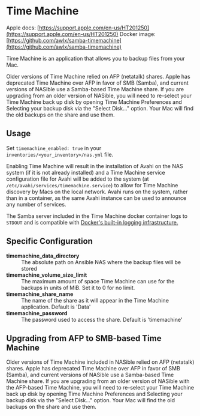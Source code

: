 # Time Machine

Apple docs: [https://support.apple.com/en-us/HT201250](https://support.apple.com/en-us/HT201250)
Docker image: [https://github.com/awlx/samba-timemachine](https://github.com/awlx/samba-timemachine)

Time Machine is an application that allows you to backup files from your Mac.

Older versions of Time Machine relied on AFP (netatalk) shares. Apple has deprecated Time Machine over AFP in favor of SMB (Samba), and current versions of NASible use a Samba-based Time Machine share. If you are upgrading from an older version of NASible, you will need to re-select your Time Machine back up disk by opening Time Machine Preferences and Selecting your backup disk via the "Select Disk..." option. Your Mac will find the old backups on the share and use them.

## Usage

Set `timemachine_enabled: true` in your `inventories/<your_inventory>/nas.yml` file.

Enabling Time Machine will result in the installation of Avahi on the NAS system (if it is not already installed) and a Time Machine service configuration file for Avahi will be added to the system (at `/etc/avahi/services/timemachine.service`) to allow for Time Machine discovery by Macs on the local network. Avahi runs on the system, rather than in a container, as the same Avahi instance can be used to announce any number of services.

The Samba server included in the Time Machine docker container logs to `STDOUT` and is compatible with [Docker's built-in logging infrastructure.](https://docs.docker.com/config/containers/logging/)

## Specific Configuration

<dl>
  <dt><strong>timemachine_data_directory</strong></dt>
  <dd>The absolute path on Ansible NAS where the backup files will be stored</dd>
  <dt><strong>timemachine_volume_size_limit</strong></dt>
  <dd>The maximum amount of space Time Machine can use for the backups in units of MiB.  Set it to 0 for no limit.</dd>
  <dt><strong>timemachine_share_name</strong></dt>
  <dd>The name of the share as it will appear in the Time Machine application. Default is 'Data'</dd>
  <dt><strong>timemachine_password</strong></dt>
  <dd>The password used to access the share.  Default is 'timemachine'</dd>
<dl>

## Upgrading from AFP to SMB-based Time Machine

Older versions of Time Machine included in NASible relied on AFP (netatalk) shares. Apple has deprecated Time Machine over AFP in favor of SMB (Samba), and current versions of NASible use a Samba-based Time Machine share. If you are upgrading from an older version of NASible with the AFP-based Time Machine, you will need to re-select your Time Machine back up disk by opening Time Machine Preferences and Selecting your backup disk via the "Select Disk..." option. Your Mac will find the old backups on the share and use them.